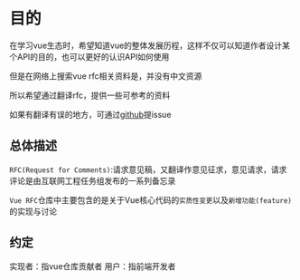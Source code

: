 # 目的

在学习vue生态时，希望知道vue的整体发展历程，这样不仅可以知道作者设计某个API的目的，也可以更好的认识API如何使用

但是在网络上搜索vue rfc相关资料是，并没有中文资源

所以希望通过翻译rfc，提供一些可参考的资料

如果有翻译有误的地方，可通过[github](https://github.com/aShu-guo/ashu-guo.github.io)提issue

## 总体描述

`RFC(Request for Comments)`:请求意见稿，又翻译作意见征求，意见请求，请求评论是由互联网工程任务组发布的一系列备忘录

`Vue RFC`仓库中主要包含的是关于Vue核心代码的`实质性变更`以及`新增功能(feature)`的实现与讨论

## 约定

实现者：指vue仓库贡献者
用户：指前端开发者
